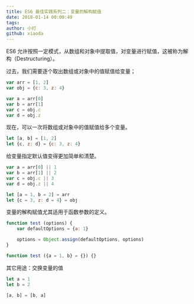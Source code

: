 ```yaml
---
title: ES6 最佳实践系列二：变量的解构赋值
date: 2018-01-14 00:00:49
tags:
author: 小打
github: xiaoda
---
```


ES6 允许按照一定模式，从数组和对象中提取值，对变量进行赋值，这被称为解构（Destructuring）。

<!-- more -->

过去，我们需要逐个取出数组或对象中的值赋值给变量；

``` js
var arr = [1, 2]
var obj = {c: 3, z: 4}

var a = arr[0]
var b = arr[1]
var c = obj.c
var d = obj.z
```

现在，可以一次将数组或对象中的值赋值给多个变量。

``` js
let [a, b] = [1, 2]
let {c, z: d} = {c: 3, z: 4}
```

给变量指定默认值变得更加简单和清楚。

``` js
var a = arr[0] || 1
var b = arr[1] || 2
var c = obj.c || 3
var d = obj.z || 4
```

``` js
let [a = 1, b = 2] = arr
let {c = 3, z: d = 4} = obj
```

变量的解构赋值尤其适用于函数参数的定义。

``` js
function test (options) {
    var defaultOptions = {a: 1}

    options = Object.assign(defaultOptions, options)
}
```

``` js
function test ({a = 1, b} = {}) {}
```

其它用途：交换变量的值

``` js
let a = 1
let b = 2

[a, b] = [b, a]
```